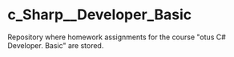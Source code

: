 # c_Sharp__Developer_Basic
Repository where homework assignments for the course "otus C# Developer. Basic" are stored.
